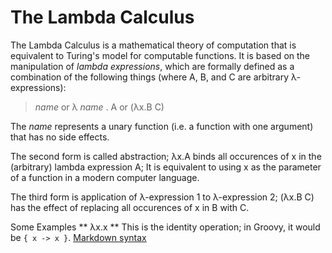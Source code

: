 The Lambda Calculus
===============================================================================
The Lambda Calculus is a mathematical theory of computation that is equivalent
to Turing's model for computable functions.  It is based on the manipulation of
_lambda expressions_, which are formally defined as a combination of the 
following things (where A, B, and C are arbitrary &lambda;-expressions):

>  _name_ or   &lambda; _name_ . A or   (&lambda;x.B C)

The _name_ represents a unary function (i.e. a function with one argument) that 
has no side effects.

The second form is called abstraction; &lambda;x.A binds all occurences of x 
in the (arbitrary) lambda expression A; It is equivalent to using x as the 
parameter of a function in a modern computer language.

The third form is application of &lambda;-expression 1 to &lambda;-expression 2;
(&lambda;x.B C) has the effect of replacing all occurences of x in B with C.

Some Examples
** &lambda;x.x ** 
This is the identity operation; in Groovy, it would be `{ x -> x }`.
[Markdown syntax](http://daringfireball.net/projects/markdown/dingus)
